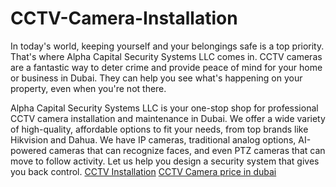 # CCTV-Camera-Installation
In today's world, keeping yourself and your belongings safe is a top priority.  That's where Alpha Capital Security Systems LLC comes in.  CCTV cameras are a fantastic way to deter crime and provide peace of mind for your home or business in Dubai.  They can help you see what's happening on your property, even when you're not there.

Alpha Capital Security Systems LLC is your one-stop shop for professional CCTV camera installation and maintenance in Dubai.  We offer a wide variety of high-quality, affordable options to fit your needs, from top brands like Hikvision and Dahua.  We have IP cameras, traditional analog options, AI-powered cameras that can recognize faces, and even PTZ cameras that can move to follow activity.  Let us help you design a security system that gives you back control.
<a href="https://www.acssllc.ae/cctv-camera-installation/">CCTV Installation</a>
<a href="https://www.cctv-dubai.org/">CCTV Camera price in dubai</a>
